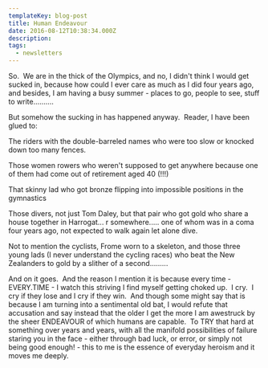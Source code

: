 ```yaml
---
templateKey: blog-post
title: Human Endeavour
date: 2016-08-12T10:38:34.000Z
description:
tags:
  - newsletters
---
```


So.  We are in the thick of the Olympics, and no, I didn't think I would get
sucked in, because how could I ever care as much as I did four years ago, and
besides, I am having a busy summer - places to go, people to see, stuff to
write..........

But somehow the sucking in has happened anyway.  Reader, I have been glued to:

The riders with the double-barreled names who were too slow or knocked down too
many fences.

Those women rowers who weren't supposed to get anywhere because one of them had
come out of retirement aged 40 (!!!)

That skinny lad who got bronze flipping into impossible positions in the
gymnastics

Those divers, not just Tom Daley, but that pair who got gold who share a house
together in Harrogat... r somewhere..... one of whom was in a coma four years
ago, not expected to walk again let alone dive.

Not to mention the cyclists, Frome worn to a skeleton, and those three young
lads (I never understand the cycling races) who beat the New Zealanders to gold
by a slither of a second.........

And on it goes.  And the reason I mention it is because every time -
EVERY.TIME - I watch this striving I find myself getting choked up.  I cry.  I
cry if they lose and I cry if they win.  And though some might say that is
because I am turning into a sentimental old bat, I would refute that accusation
and say instead that the older I get the more I am awestruck by the sheer
ENDEAVOUR of which humans are capable.  To TRY that hard at something over years
and years, with all the manifold possibilities of failure staring you in the
face - either through bad luck, or error, or simply not being good enough! -
this to me is the essence of everyday heroism and it moves me deeply.
